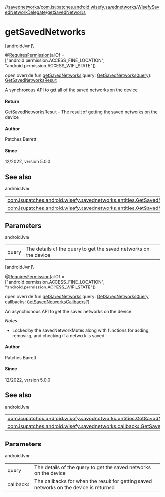 //[savednetworks](../../../index.md)/[com.isupatches.android.wisefy.savednetworks](../index.md)/[WisefySavedNetworkDelegate](index.md)/[getSavedNetworks](get-saved-networks.md)

# getSavedNetworks

[androidJvm]\

@[RequiresPermission](https://developer.android.com/reference/kotlin/androidx/annotation/RequiresPermission.html)(allOf = [&quot;android.permission.ACCESS_FINE_LOCATION&quot;, &quot;android.permission.ACCESS_WIFI_STATE&quot;])

open override fun [getSavedNetworks](get-saved-networks.md)(query: [GetSavedNetworksQuery](../../com.isupatches.android.wisefy.savednetworks.entities/-get-saved-networks-query/index.md)): [GetSavedNetworksResult](../../com.isupatches.android.wisefy.savednetworks.entities/-get-saved-networks-result/index.md)

A synchronous API to get all of the saved networks on the device.

#### Return

GetSavedNetworksResult - The result of getting the saved networks on the device

#### Author

Patches Barrett

#### Since

12/2022, version 5.0.0

## See also

androidJvm

| | |
|---|---|
| [com.isupatches.android.wisefy.savednetworks.entities.GetSavedNetworksQuery](../../com.isupatches.android.wisefy.savednetworks.entities/-get-saved-networks-query/index.md) |  |
| [com.isupatches.android.wisefy.savednetworks.entities.GetSavedNetworksResult](../../com.isupatches.android.wisefy.savednetworks.entities/-get-saved-networks-result/index.md) |  |

## Parameters

androidJvm

| | |
|---|---|
| query | The details of the query to get the saved networks on the device |

[androidJvm]\

@[RequiresPermission](https://developer.android.com/reference/kotlin/androidx/annotation/RequiresPermission.html)(allOf = [&quot;android.permission.ACCESS_FINE_LOCATION&quot;, &quot;android.permission.ACCESS_WIFI_STATE&quot;])

open override fun [getSavedNetworks](get-saved-networks.md)(query: [GetSavedNetworksQuery](../../com.isupatches.android.wisefy.savednetworks.entities/-get-saved-networks-query/index.md), callbacks: [GetSavedNetworksCallbacks](../../com.isupatches.android.wisefy.savednetworks.callbacks/-get-saved-networks-callbacks/index.md)?)

An asynchronous API to get the saved networks on the device.

*Notes*

- 
   Locked by the savedNetworkMutex along with functions for adding, removing, and checking if a network is saved

#### Author

Patches Barrett

#### Since

12/2022, version 5.0.0

## See also

androidJvm

| | |
|---|---|
| [com.isupatches.android.wisefy.savednetworks.entities.GetSavedNetworksQuery](../../com.isupatches.android.wisefy.savednetworks.entities/-get-saved-networks-query/index.md) |  |
| [com.isupatches.android.wisefy.savednetworks.callbacks.GetSavedNetworksCallbacks](../../com.isupatches.android.wisefy.savednetworks.callbacks/-get-saved-networks-callbacks/index.md) |  |

## Parameters

androidJvm

| | |
|---|---|
| query | The details of the query to get the saved networks on the device |
| callbacks | The callbacks for when the result for getting saved networks on the device is returned |
